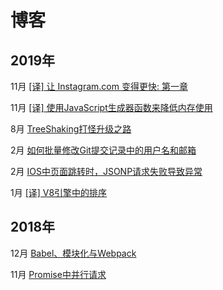 # 博客

## 2019年

11月 [[译] 让 Instagram.com 变得更快: 第一章](./docs/201911/MakingInstagramFaster/让Instagram.com变得更快（1）.md)

11月 [[译] 使用JavaScript生成器函数来降低内存使用](./docs/201911/使用JavaScript生成器函数来降低内存使用.md)

8月 [TreeShaking打怪升级之路](./docs/201908/TreeShaking打怪升级之路.md)

2月 [如何批量修改Git提交记录中的用户名和邮箱](./docs/201902/BatchChangeUserInfoInGitLog.md)

2月 [IOS中页面跳转时，JSONP请求失败导致异常](./docs/201902/JsonpExceptionInIOS.md)

1月 [[译] V8引擎中的排序](./docs/201901/GettingThingsSortedInV8.md)

## 2018年

12月 [Babel、模块化与Webpack](./docs/201812/Babel&Module&Webpack.md)

11月 [Promise中并行请求](./docs/201811/ParallelRequestInPromise.md)